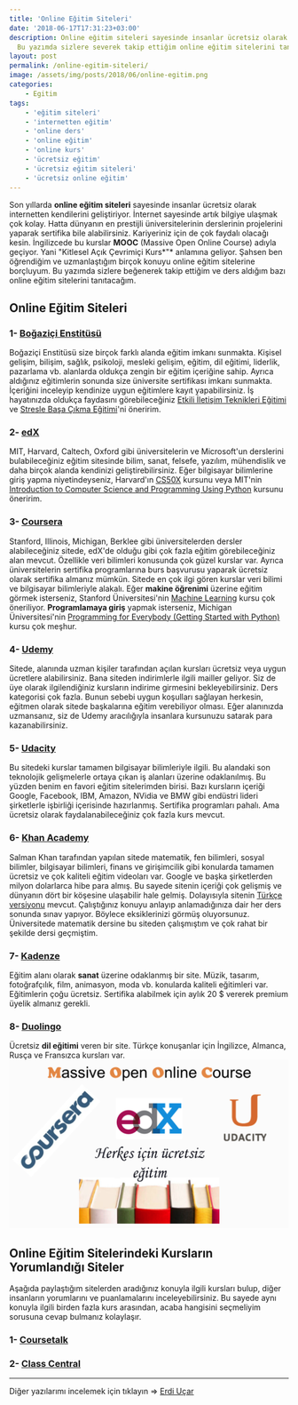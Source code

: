 ```yaml
---
title: 'Online Eğitim Siteleri'
date: '2018-06-17T17:31:23+03:00'
description: Online eğitim siteleri sayesinde insanlar ücretsiz olarak eğitim alabiliyor.
  Bu yazımda sizlere severek takip ettiğim online eğitim sitelerini tanıtacağım.
layout: post
permalink: /online-egitim-siteleri/
image: /assets/img/posts/2018/06/online-egitim.png
categories:
    - Egitim
tags:
    - 'eğitim siteleri'
    - 'internetten eğitim'
    - 'online ders'
    - 'online eğitim'
    - 'online kurs'
    - 'ücretsiz eğitim'
    - 'ücretsiz eğitim siteleri'
    - 'ücretsiz online eğitim'
---
```


Son yıllarda **online eğitim siteleri** sayesinde insanlar ücretsiz olarak internetten kendilerini geliştiriyor. İnternet sayesinde artık bilgiye ulaşmak çok kolay. Hatta dünyanın en prestijli üniversitelerinin derslerinin projelerini yaparak sertifika bile alabilirsiniz. Kariyeriniz için de çok faydalı olacağı kesin. İngilizcede bu kurslar **MOOC** (Massive Open Online Course) adıyla geçiyor. Yani "Kitlesel Açık Çevrimiçi Kurs*"* anlamına geliyor. Şahsen ben öğrendiğim ve uzmanlaştığım birçok konuyu online eğitim sitelerine borçluyum. Bu yazımda sizlere beğenerek takip ettiğim ve ders aldığım bazı online eğitim sitelerini tanıtacağım.

## Online Eğitim Siteleri

### 1- [Boğaziçi Enstitüsü](https://istanbulbogazicienstitu.com/)

Boğaziçi Enstitüsü size birçok farklı alanda eğitim imkanı sunmakta. Kişisel gelişim, bilişim, sağlık, psikoloji, mesleki gelişim, eğitim, dil eğitimi, liderlik, pazarlama vb. alanlarda oldukça zengin bir eğitim içeriğine sahip. Ayrıca aldığınız eğitimlerin sonunda size üniversite sertifikası imkanı sunmakta. İçeriğini inceleyip kendinize uygun eğitimlere kayıt yapabilirsiniz. İş hayatınızda oldukça faydasını görebileceğiniz [Etkili İletişim Teknikleri Eğitimi](https://istanbulbogazicienstitu.com/online-egitimler/etkili-iletisim-teknikleri-egitimi) ve [Stresle Başa Çıkma Eğitimi](https://istanbulbogazicienstitu.com/online-egitimler/stresle-basa-cikma-egitimi)'ni öneririm.

### 2- [edX](https://www.edx.org/)

MIT, Harvard, Caltech, Oxford gibi üniversitelerin ve Microsoft'un derslerini bulabileceğiniz eğitim sitesinde bilim, sanat, felsefe, yazılım, mühendislik ve daha birçok alanda kendinizi geliştirebilirsiniz. Eğer bilgisayar bilimlerine giriş yapma niyetindeyseniz, Harvard'ın [CS50X](https://www.edx.org/course/cs50s-introduction-computer-science-harvardx-cs50x) kursunu veya MIT'nin [Introduction to Computer Science and Programming Using Python](https://www.edx.org/course/introduction-computer-science-mitx-6-00-1x-11) kursunu öneririm.

### 3- [Coursera](https://www.coursera.org/)

Stanford, Illinois, Michigan, Berklee gibi üniversitelerden dersler alabileceğiniz sitede, edX'de olduğu gibi çok fazla eğitim görebileceğiniz alan mevcut. Özellikle veri bilimleri konusunda çok güzel kurslar var. Ayrıca üniversitelerin sertifika programlarına burs başvurusu yaparak ücretsiz olarak sertifika almanız mümkün. Sitede en çok ilgi gören kurslar veri bilimi ve bilgisayar bilimleriyle alakalı. Eğer **makine öğrenimi** üzerine eğitim görmek isterseniz, Stanford Üniversitesi'nin [Machine Learning](https://www.coursera.org/learn/machine-learning) kursu çok öneriliyor. **Programlamaya giriş** yapmak isterseniz, Michigan Üniversitesi'nin [Programming for Everybody (Getting Started with Python)](https://www.coursera.org/learn/python) kursu çok meşhur.

### 4- [Udemy](https://www.udemy.com/)

Sitede, alanında uzman kişiler tarafından açılan kursları ücretsiz veya uygun ücretlere alabilirsiniz. Bana siteden indirimlerle ilgili mailler geliyor. Siz de üye olarak ilgilendiğiniz kursların indirime girmesini bekleyebilirsiniz. Ders kategorisi çok fazla. Bunun sebebi uygun koşulları sağlayan herkesin, eğitmen olarak sitede başkalarına eğitim verebiliyor olması. Eğer alanınızda uzmansanız, siz de Udemy aracılığıyla insanlara kursunuzu satarak para kazanabilirsiniz.

### 5- [Udacity](https://www.udacity.com/)

Bu sitedeki kurslar tamamen bilgisayar bilimleriyle ilgili. Bu alandaki son teknolojik gelişmelerle ortaya çıkan iş alanları üzerine odaklanılmış. Bu yüzden benim en favori eğitim sitelerimden birisi. Bazı kursların içeriği Google, Facebook, IBM, Amazon, NVidia ve BMW gibi endüstri lideri şirketlerle işbirliği içerisinde hazırlanmış. Sertifika programları pahalı. Ama ücretsiz olarak faydalanabileceğiniz çok fazla kurs mevcut.

### 6- [Khan Academy](https://www.khanacademy.org/)

Salman Khan tarafından yapılan sitede matematik, fen bilimleri, sosyal bilimler, bilgisayar bilimleri, finans ve girişimcilik gibi konularda tamamen ücretsiz ve çok kaliteli eğitim videoları var. Google ve başka şirketlerden milyon dolarlarca hibe para almış. Bu sayede sitenin içeriği çok gelişmiş ve dünyanın dört bir köşesine ulaşabilir hale gelmiş. Dolayısıyla sitenin [Türkçe versiyonu](https://tr.khanacademy.org/) mevcut. Çalıştığınız konuyu anlayıp anlamadığınıza dair her ders sonunda sınav yapıyor. Böylece eksiklerinizi görmüş oluyorsunuz. Üniversitede matematik dersine bu siteden çalışmıştım ve çok rahat bir şekilde dersi geçmiştim.

### 7- [Kadenze](https://www.kadenze.com/)

Eğitim alanı olarak **sanat** üzerine odaklanmış bir site. Müzik, tasarım, fotoğrafçılık, film, animasyon, moda vb. konularda kaliteli eğitimleri var. Eğitimlerin çoğu ücretsiz. Sertifika alabilmek için aylık 20 $ vererek premium üyelik almanız gerekli.

### 8- [Duolingo](https://www.duolingo.com)

Ücretsiz **dil eğitimi** veren bir site. Türkçe konuşanlar için İngilizce, Almanca, Rusça ve Fransızca kursları var. ![mooc](/assets/img/posts/2018/06/mooc.png)

## Online Eğitim Sitelerindeki Kursların Yorumlandığı Siteler

Aşağıda paylaştığım sitelerden aradığınız konuyla ilgili kursları bulup, diğer insanların yorumlarını ve puanlamalarını inceleyebilirsiniz. Bu sayede aynı konuyla ilgili birden fazla kurs arasından, acaba hangisini seçmeliyim sorusuna cevap bulmanız kolaylaşır.

### 1- [Coursetalk](https://www.coursetalk.com/)

### 2- [Class Central](https://www.class-central.com/)

---

Diğer yazılarımı incelemek için tıklayın => [Erdi Uçar](http://erdiucar.local "Erdi Uçar")
